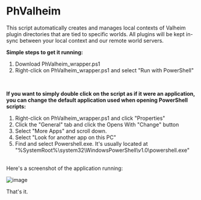 # PhValheim
This script automatically creates and manages local contexts of Valheim plugin directories that are tied to specific worlds. All plugins will be kept in-sync between your local context and our remote world servers.
<br>

<strong>Simple steps to get it running:</strong>
1. Download PhValheim_wrapper.ps1
2. Right-click on PhValheim_wrapper.ps1 and select "Run with PowerShell"
<br>

<strong>If you want to simply double click on the script as if it were an application, you can change the default application used when opening PowerShell scripts:</strong>

1. Right-click on PhValheim_wrapper.ps1 and click "Properties"
2. Click the "General" tab and click the Opens With "Change" button
3. Select "More Apps" and scroll down.
4. Select "Look for another app on this PC"
5. Find and select Powershell.exe. It's usually located at "%SystemRoot%\system32\WindowsPowerShell\v1.0\powershell.exe"

<br>
Here's a screenshot of the application running:

![image](https://user-images.githubusercontent.com/342276/152061803-5f2c1a68-ce02-45dc-826c-9c63905c044b.png)

That's it.
